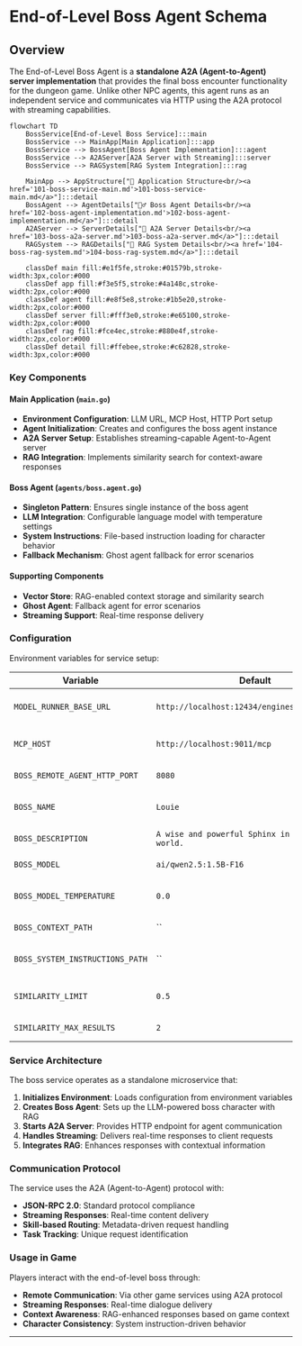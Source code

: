 # End-of-Level Boss Agent Schema

## Overview

The End-of-Level Boss Agent is a **standalone A2A (Agent-to-Agent) server implementation** that provides the final boss encounter functionality for the dungeon game. Unlike other NPC agents, this agent runs as an independent service and communicates via HTTP using the A2A protocol with streaming capabilities.

```mermaid
flowchart TD
    BossService[End-of-Level Boss Service]:::main
    BossService --> MainApp[Main Application]:::app
    BossService --> BossAgent[Boss Agent Implementation]:::agent
    BossService --> A2AServer[A2A Server with Streaming]:::server
    BossService --> RAGSystem[RAG System Integration]:::rag

    MainApp --> AppStructure["📄 Application Structure<br/><a href='101-boss-service-main.md'>101-boss-service-main.md</a>"]:::detail
    BossAgent --> AgentDetails["🧙‍♂️ Boss Agent Details<br/><a href='102-boss-agent-implementation.md'>102-boss-agent-implementation.md</a>"]:::detail
    A2AServer --> ServerDetails["🔄 A2A Server Details<br/><a href='103-boss-a2a-server.md'>103-boss-a2a-server.md</a>"]:::detail
    RAGSystem --> RAGDetails["🧠 RAG System Details<br/><a href='104-boss-rag-system.md'>104-boss-rag-system.md</a>"]:::detail

    classDef main fill:#e1f5fe,stroke:#01579b,stroke-width:3px,color:#000
    classDef app fill:#f3e5f5,stroke:#4a148c,stroke-width:2px,color:#000
    classDef agent fill:#e8f5e8,stroke:#1b5e20,stroke-width:2px,color:#000
    classDef server fill:#fff3e0,stroke:#e65100,stroke-width:2px,color:#000
    classDef rag fill:#fce4ec,stroke:#880e4f,stroke-width:2px,color:#000
    classDef detail fill:#ffebee,stroke:#c62828,stroke-width:3px,color:#000
```

### Key Components

#### Main Application (`main.go`)
- **Environment Configuration**: LLM URL, MCP Host, HTTP Port setup
- **Agent Initialization**: Creates and configures the boss agent instance
- **A2A Server Setup**: Establishes streaming-capable Agent-to-Agent server
- **RAG Integration**: Implements similarity search for context-aware responses

#### Boss Agent (`agents/boss.agent.go`)
- **Singleton Pattern**: Ensures single instance of the boss agent
- **LLM Integration**: Configurable language model with temperature settings
- **System Instructions**: File-based instruction loading for character behavior
- **Fallback Mechanism**: Ghost agent fallback for error scenarios

#### Supporting Components
- **Vector Store**: RAG-enabled context storage and similarity search
- **Ghost Agent**: Fallback agent for error scenarios
- **Streaming Support**: Real-time response delivery

### Configuration

Environment variables for service setup:

| Variable | Default | Purpose |
|----------|---------|---------|
| `MODEL_RUNNER_BASE_URL` | `http://localhost:12434/engines/llama.cpp/v1` | LLM service endpoint |
| `MCP_HOST` | `http://localhost:9011/mcp` | MCP service host |
| `BOSS_REMOTE_AGENT_HTTP_PORT` | `8080` | A2A server port |
| `BOSS_NAME` | `Louie` | Boss character name |
| `BOSS_DESCRIPTION` | `A wise and powerful Sphinx in a fantasy world.` | Boss description |
| `BOSS_MODEL` | `ai/qwen2.5:1.5B-F16` | LLM model identifier |
| `BOSS_MODEL_TEMPERATURE` | `0.0` | Model creativity setting |
| `BOSS_CONTEXT_PATH` | `` | Context file for RAG |
| `BOSS_SYSTEM_INSTRUCTIONS_PATH` | `` | System instructions file |
| `SIMILARITY_LIMIT` | `0.5` | RAG similarity threshold |
| `SIMILARITY_MAX_RESULTS` | `2` | Maximum RAG results |

### Service Architecture

The boss service operates as a standalone microservice that:

1. **Initializes Environment**: Loads configuration from environment variables
2. **Creates Boss Agent**: Sets up the LLM-powered boss character with RAG
3. **Starts A2A Server**: Provides HTTP endpoint for agent communication
4. **Handles Streaming**: Delivers real-time responses to client requests
5. **Integrates RAG**: Enhances responses with contextual information

### Communication Protocol

The service uses the A2A (Agent-to-Agent) protocol with:
- **JSON-RPC 2.0**: Standard protocol compliance
- **Streaming Responses**: Real-time content delivery
- **Skill-based Routing**: Metadata-driven request handling
- **Task Tracking**: Unique request identification

### Usage in Game

Players interact with the end-of-level boss through:
- **Remote Communication**: Via other game services using A2A protocol
- **Streaming Responses**: Real-time dialogue delivery
- **Context Awareness**: RAG-enhanced responses based on game context
- **Character Consistency**: System instruction-driven behavior

---